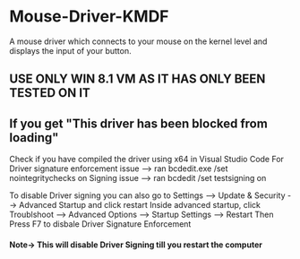 # Mouse-Driver-KMDF
A mouse driver which connects to your mouse on the kernel level and displays the input of your button.

## USE ONLY WIN 8.1 VM AS IT HAS ONLY BEEN TESTED ON IT

## If you get "This driver has been blocked from loading"
Check if you have compiled the driver using x64 in Visual Studio Code
For Driver signature enforcement issue --> ran bcdedit.exe /set nointegritychecks on
Signing issue --> ran bcdedit /set testsigning on

To disable Driver signing you can also go to Settings --> Update & Security --> Advanced Startup and click restart
Inside advanced startup, click Troublshoot --> Advanced Options --> Startup Settings --> Restart
Then Press F7 to disbale Driver Signature Enforcement
#### Note-> This will disable Driver Signing till you restart the computer

